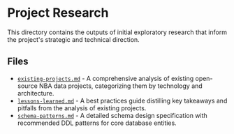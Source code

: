 # Project Research

This directory contains the outputs of initial exploratory research that inform the project's strategic and technical direction.

## Files

*   [`existing-projects.md`](existing-projects.md) - A comprehensive analysis of existing open-source NBA data projects, categorizing them by technology and architecture.
*   [`lessons-learned.md`](lessons-learned.md) - A best practices guide distilling key takeaways and pitfalls from the analysis of existing projects.
*   [`schema-patterns.md`](schema-patterns.md) - A detailed schema design specification with recommended DDL patterns for core database entities.